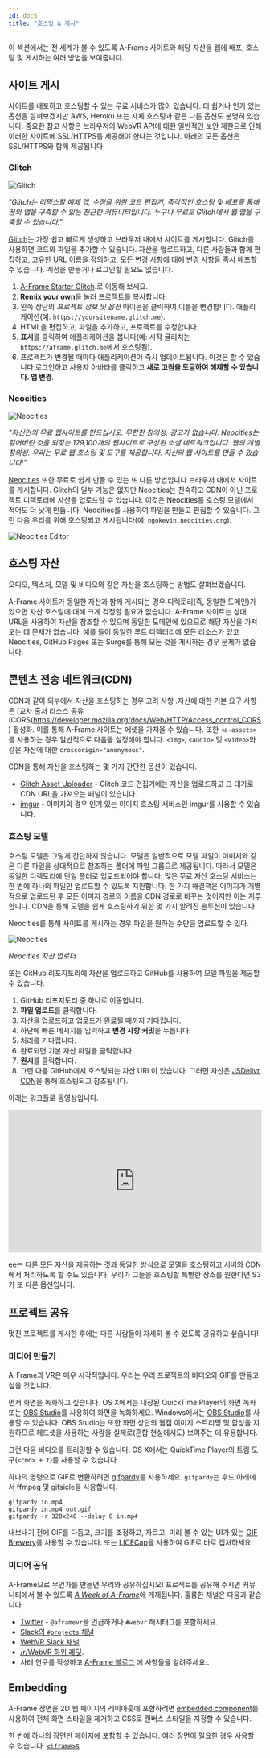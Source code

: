 ```yaml
---
id: doc5
title: "호스팅 & 게시"
---
```


이 섹션에서는 전 세계가 볼 수 있도록 A-Frame 사이트와 해당 자산을 웹에 배포, 호스팅 및 게시하는 여러 방법을 보여줍니다.

<!--toc-->

## 사이트 게시

사이트를 배포하고 호스팅할 수 있는 무료 서비스가 많이 있습니다. 더 쉽거나 인기 있는 옵션을 살펴보겠지만 AWS, Heroku 또는 자체 호스팅과 같은 다른 옵션도 분명히 있습니다. 중요한 참고 사항은 브라우저의 WebVR API에 대한 일반적인 보안 제한으로 인해 이러한 사이트에 SSL/HTTPS를 제공해야 한다는 것입니다. 아래의 모든 옵션은 SSL/HTTPS와 함께 제공됩니다.

### Glitch

![Glitch](https://cloud.githubusercontent.com/assets/674727/25643449/b5ee2542-2f54-11e7-9d45-22f3aa0b208f.jpg)

*"Glitch는 리믹스할 예제 앱, 수정을 위한 코드 편집기, 즉각적인 호스팅 및 배포를 통해 꿈의 앱을 구축할 수 있는 친근한 커뮤니티입니다. 누구나 무료로 Glitch에서 웹 앱을 구축할 수 있습니다."*

[Glitch](https://glitch.com)는 가장 쉽고 빠르게 생성하고
브라우저 내에서 사이트를 게시합니다. Glitch를 사용하면 코드와 파일을 추가할 수 있습니다.
자산을 업로드하고, 다른 사람들과 함께 편집하고, 고유한 URL 이름을 정의하고, 모든 변경 사항에 대해 변경 사항을 즉시 배포할 수 있습니다. 계정을 만들거나 로그인할 필요도 없습니다.

1. [A-Frame Starter Glitch](https://glitch.com/~aframe/).로 이동해 보세요.
2. **Remix your own**을 눌러 프로젝트를 복사합니다.
3. 왼쪽 상단의 *프로젝트 정보 및 옵션* 아이콘을 클릭하여 이름을 변경합니다.
애플리케이션(예: `https://yoursitename.glitch.me`).
4. HTML을 편집하고, 파일을 추가하고, 프로젝트를 수정합니다.
5. **표시**를 클릭하여 애플리케이션을 봅니다(예: 시작 글리치는 `https://aframe.glitch.me`에서 호스팅됨).
6. 프로젝트가 변경될 때마다 애플리케이션이 즉시 업데이트됩니다. 이것은 할 수 있습니다
로그인하고 사용자 아바타를 클릭하고 **새로 고침을 토글하여 해제할 수 있습니다.
앱 변경**.

### Neocities

![Neocities](https://cloud.githubusercontent.com/assets/674727/25643397/6db47790-2f54-11e7-9eb3-ac18a1513e9f.jpg)

*"자신만의 무료 웹사이트를 만드십시오. 무한한 창의성, 광고가 없습니다. Neocities는 잃어버린 것을 되찾는 129,100개의 웹사이트로 구성된 소셜 네트워크입니다.
웹의 개별 창의성. 우리는 무료 웹 호스팅 및 도구를 제공합니다.
자신의 웹 사이트를 만들 수 있습니다!"*

[Neocities](https://neocities.org) 또한 무료로 쉽게 만들 수 있는 또 다른 방법입니다
브라우저 내에서 사이트를 게시합니다. Glitch의 일부 기능은 없지만 Neocities는 친숙하고 CDN이 아닌 프로젝트 디렉토리에 자산을 업로드할 수 있습니다. 이것은 Neocities를 호스팅 모델에서 적어도 더 낫게 만듭니다. Neocities를 사용하여 파일을 만들고 편집할 수 있습니다. 그런 다음 우리를 위해 호스팅되고 게시됩니다(예: `ngokevin.neocities.org`).

![Neocities Editor](https://cloud.githubusercontent.com/assets/674727/25643399/704cffe0-2f54-11e7-8d32-868b51407f81.jpg)

## 호스팅 자산

오디오, 텍스처, 모델 및 비디오와 같은 자산을 호스팅하는 방법도 살펴보겠습니다.

A-Frame 사이트가 동일한 자산과 함께 게시되는 경우
디렉토리(즉, 동일한 도메인)가 있으면 자산 호스팅에 대해 크게 걱정할 필요가 없습니다. A-Frame 사이트는 상대 URL을 사용하여 자산을 참조할 수 있으며 동일한 도메인에 있으므로 해당 
자산을 가져오는 데 문제가 없습니다. 예를 들어 동일한 루트 디렉터리에 모든 리소스가 있고 
Neocities, GitHub Pages 또는 Surge를 통해 모든 것을 게시하는 경우 문제가 없습니다.

## 콘텐츠 전송 네트워크(CDN)

CDN과 같이 외부에서 자산을 호스팅하는 경우 고려 사항 .자산에 대한 기본 요구 사항은 
[교차 출처 리소스 공유 (CORS(https://developer.mozilla.org/docs/Web/HTTP/Access_control_CORS) 활성화. 이를 통해 A-Frame 사이트는 에셋을 가져올 수 있습니다.
또한 `<a-assets>`를 사용하는 경우 일반적으로 다음을 설정해야 합니다.
`<img>`, `<audio>` 및 `<video>`와 같은 자산에 대한 `crossorigin="anonymous"`.

CDN을 통해 자산을 호스팅하는 몇 가지 간단한 옵션이 있습니다.

- [Glitch Asset Uploader](https://glitch.com/) - Glitch 코드 편집기에는 자산을 업로드하고 그 대가로 CDN URL을 가져오는 패널이 있습니다.
- [imgur](https://imgur.com/) - 이미지의 경우 인기 있는 이미지 호스팅 서비스인 imgur를 사용할 수 있습니다.

### 호스팅 모델

호스팅 모델은 그렇게 간단하지 않습니다. 모델은 일반적으로 모델 파일이 이미지와 같은 다른 파일을 상대적으로 참조하는 폴더에 파일 그룹으로 제공됩니다. 따라서 모델은 동일한 디렉토리에 단일 폴더로 업로드되어야 합니다. 많은 무료 자산 호스팅 서비스는 한 번에 하나의 파일만 업로드할 수 있도록 지원합니다. 한 가지 해결책은 이미지가 개별적으로 업로드된 후 모든 이미지 경로의 이름을 CDN 경로로 바꾸는 것이지만 이는 지루합니다. CDN을 통해 모델을 쉽게 호스팅하기 위한 몇 가지 알려진 솔루션이 있습니다.

Neocities를 통해 사이트를 게시하는 경우 파일을 원하는 수만큼 업로드할 수 있다.

![Neocities](https://cloud.githubusercontent.com/assets/674727/25639880/713c8266-2f42-11e7-9f2a-8e552bda80fa.jpg)

*Neocities 자산 업로더*

[jsdelivr]: https://www.jsdelivr.com/?docs=gh

또는 GitHub 리포지토리에 자산을 업로드하고 GitHub를 사용하여 모델 파일을 제공할 수 있습니다.

1. GitHub 리포지토리 중 하나로 이동합니다.
2. **파일 업로드**를 클릭합니다.
3. 자산을 업로드하고 업로드가 완료될 때까지 기다립니다.
4. 하단에 빠른 메시지를 입력하고 **변경 사항 커밋**을 누릅니다.
5. 처리를 기다립니다.
6. 완료되면 기본 자산 파일을 클릭합니다.
7. **원시**를 클릭합니다.
8. 그런 다음 GitHub에서 호스팅되는 자산 URL이 있습니다. 그러면 자산은
[JSDelivr CDN][jsdelivr]을 통해 호스팅되고 참조됩니다.

아래는 워크플로 동영상입니다.

<div style="position:relative;height:0;padding-bottom:56.25%"><iframe src="https://www.youtube.com/embed/_D_C_oSKp9Y?ecver=2" width="640" height="360" frameborder="0" style="position:absolute;width:100%;height:100%;left:0" allowfullscreen></iframe></div>

ee는 다른 모든 자산을 제공하는 것과 동일한 방식으로 모델을 호스팅하고 서버와 CDN에서 처리하도록 할 수도 있습니다. 우리가 그들을 호스팅할 특별한 장소를 원한다면 S3가 또 다른 옵션입니다.

## 프로젝트 공유

멋진 프로젝트를 게시한 후에는 다른 사람들이 자세히 볼 수 있도록 공유하고 싶습니다!

### 미디어 만들기

[gifpardy]: https://github.com/ngokevin/gifpardy
[obs]: https://obsproject.com/

A-Frame과 VR은 매우 시각적입니다. 우리는 우리 프로젝트의 비디오와 GIF를 만들고 싶을 것입니다.

먼저 화면을 녹화하고 싶습니다. OS X에서는 내장된 QuickTime Player의 화면 녹화 또는 [OBS Studio][obs]를 사용하여 화면을 녹화하세요. Windows에서는 [OBS Studio][obs]를 사용할 수 있습니다. OBS Studio는 또한 화면 상단의 웹캠 이미지 스트리밍 및 합성을 지원하므로 헤드셋을 사용하는 사람을 실제로(혼합 현실에서도) 보여주는 데 유용합니다.

그런 다음 비디오를 트리밍할 수 있습니다. OS X에서는 QuickTime Player의 트림 도구(`<cmd> + t`)를 사용할 수 있습니다.

하나의 명령으로 GIF로 변환하려면 [gifpardy][gifpardy]를 사용하세요. `gifpardy`는 후드 아래에서 ffmpeg 및 gifsicle을 사용합니다.

```
gifpardy in.mp4
gifpardy in.mp4 out.gif
gifpardy -r 320x240 --delay 8 in.mp4
```

[brewery]: https://itunes.apple.com/us/app/gif-brewery-by-gfycat-capture-make-video-gifs/id1081413713?mt=12

내보내기 전에 GIF를 다듬고, 크기를 조정하고, 자르고, 미리 볼 수 있는 UI가 있는 [GIF Brewery][brewery]를 사용할 수 있습니다. 또는 [LICECap](https://licecap.en.softonic.com/)을 사용하여 GIF로 바로 캡처하세요.

### 미디어 공유

[blog]: https://aframe.io/blog/
[reddit-webvr]: https://www.reddit.com/r/webvr
[slack-webvr]: https://webvr-slack.herokuapp.com/

A-Frame으로 무언가를 만들면 우리와 공유하십시오! 프로젝트를 공유해 주시면 커뮤니티에서 볼 수 있도록 [*A Week of A-Frame*](https://aframe.io/blog/)에 게재됩니다. 훌륭한 채널은 다음과 같습니다.

- [Twitter](https://twitter.com) - `@aframevr`을 언급하거나 `#webvr` 해시태그를 포함하세요.
- [Slack의 `#projects` 채널](http://aframevr.slackarchive.io/projects/)
- [WebVR Slack 채널][slack-webvr].
- [/r/WebVR 하위 레딧][reddit-webvr].
- 사례 연구를 작성하고 [A-Frame 블로그][blog] 에 사항들을 알려주세요..

## Embedding

A-Frame 장면을 2D 웹 페이지의 레이아웃에 포함하려면 [embedded component](../components/embedded.md)를 사용하여 전체 화면 스타일을 제거하고 CSS로 캔버스 스타일을 지정할 수 있습니다.

한 번에 하나의 장면만 페이지에 포함할 수 있습니다. 여러 장면이 필요한 경우 사용할 수 있습니다.
[`<iframe>`s](https://developer.mozilla.org/docs/Web/HTML/Element/iframe).
